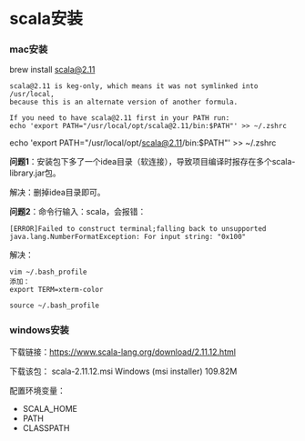 # scala安装

### mac安装
brew install scala@2.11


    scala@2.11 is keg-only, which means it was not symlinked into /usr/local,
    because this is an alternate version of another formula.

    If you need to have scala@2.11 first in your PATH run:
    echo 'export PATH="/usr/local/opt/scala@2.11/bin:$PATH"' >> ~/.zshrc

echo 'export PATH="/usr/local/opt/scala@2.11/bin:$PATH"' >> ~/.zshrc

**问题1**：安装包下多了一个idea目录（软连接），导致项目编译时报存在多个scala-library.jar包。

解决：删掉idea目录即可。

**问题2**：命令行输入：scala，会报错：

    [ERROR]Failed to construct terminal;falling back to unsupported
    java.lang.NumberFormatException: For input string: "0x100"

解决：

    vim ~/.bash_profile
    添加：
    export TERM=xterm-color

    source ~/.bash_profile


### windows安装

下载链接：https://www.scala-lang.org/download/2.11.12.html

下载该包：
scala-2.11.12.msi	Windows (msi installer)	109.82M

配置环境变量：
* SCALA_HOME
* PATH
* CLASSPATH
